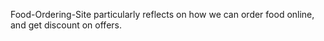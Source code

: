 Food-Ordering-Site particularly reflects on how we  can order food online, and get discount on offers.
